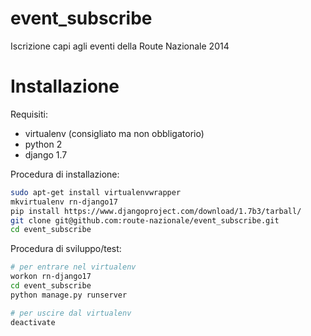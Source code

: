 event_subscribe
==================
Iscrizione capi agli eventi della Route Nazionale 2014


Installazione
=============
Requisiti:

* virtualenv (consigliato ma non obbligatorio)
* python 2
* django 1.7

Procedura di installazione:

```sh
sudo apt-get install virtualenvwrapper
mkvirtualenv rn-django17
pip install https://www.djangoproject.com/download/1.7b3/tarball/
git clone git@github.com:route-nazionale/event_subscribe.git
cd event_subscribe
```
Procedura di sviluppo/test:

```sh
# per entrare nel virtualenv
workon rn-django17
cd event_subscribe
python manage.py runserver

# per uscire dal virtualenv
deactivate
```

